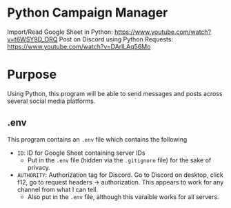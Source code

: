 # Python Campaign Manager
Import/Read Google Sheet in Python: https://www.youtube.com/watch?v=t6WSY9D_ORQ
Post on Discord using Python Requests: https://www.youtube.com/watch?v=DArlLAq56Mo

# Purpose
Using Python, this program will be able to send messages and posts across several social media platforms.

## .env
This program contains an `.env` file which contains the following
- `ID`: ID for Google Sheet containing server IDs
    - Put in the `.env` file (hidden via the `.gitignore` file) for the sake of privacy.
- `AUTHORITY`: Authorization tag for Discord. Go to Discord on desktop, click f12, go to request headers -> authorization. This appears to work for any channel from what I can tell.
    - Also put in the `.env` file, although this varaible works for all servers.